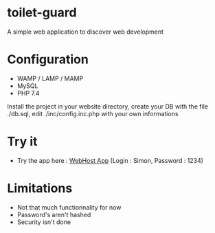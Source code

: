 # toilet-guard
A simple web application to discover web development

# Configuration
* WAMP / LAMP / MAMP
* MySQL
* PHP 7.4

Install the project in your website directory, create your DB with the file ./db.sql, edit ./inc/config.inc.php with your own informations

# Try it
* Try the app here : [WebHost App](https://bit.ly/2GQqgfG) (Login : Simon, Password : 1234)

# Limitations
* Not that much functionnality for now
* Password's aren't hashed
* Security isn't done
